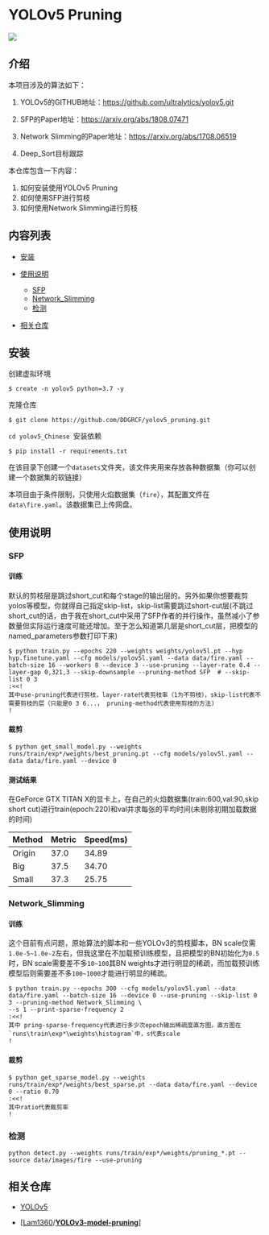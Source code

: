 # YOLOv5 Pruning

 ![](https://img.shields.io/badge/release-1.0.0-red)

## 介绍

本项目涉及的算法如下：

1. YOLOv5的GITHUB地址：https://github.com/ultralytics/yolov5.git

2. SFP的Paper地址：https://arxiv.org/abs/1808.07471

3. Network Slimming的Paper地址：https://arxiv.org/abs/1708.06519

4. Deep_Sort目标跟踪

本仓库包含一下内容：

1. 如何安装使用YOLOv5 Pruning
2. 如何使用SFP进行剪枝
3. 如何使用Network Slimming进行剪枝

## 内容列表

- [安装](#安装)
- [使用说明](#使用说明)
  - [SFP](#SFP)
  - [Network_Slimming](#Network_Slimming)
  - [检测](#检测)

- [相关仓库](#相关仓库)

## 安装

创建虚拟环境

```shell
$ create -n yolov5 python=3.7 -y
```

克隆仓库

```shell
$ git clone https://github.com/DDGRCF/yolov5_pruning.git
```

`cd yolov5_Chinese `安装依赖

```shell
$ pip install -r requirements.txt
```

在该目录下创建一个`datasets`文件夹，该文件夹用来存放各种数据集（你可以创建一个数据集的软链接）

本项目由于条件限制，只使用火焰数据集（`fire`），其配置文件在`data\fire.yaml`。该数据集已上传网盘。

## 使用说明

### SFP

#### 训练

默认的剪枝层是跳过short_cut和每个stage的输出层的。另外如果你想要裁剪yolos等模型，你就得自己指定skip-list，skip-list需要跳过short-cut层(不跳过short_cut的话，由于我在short_cut中采用了SFP作者的并行操作，虽然减小了参数量但实际运行速度可能还增加。至于怎么知道第几层是short_cut层，把模型的named_parameters参数打印下来)

```shell
$ python train.py --epochs 220 --weights weights/yolov5l.pt --hyp hyp.finetune.yaml --cfg models/yolov5l.yaml --data data/fire.yaml --batch-size 16 --workers 8 --device 3 --use-pruning --layer-rate 0.4 --layer-gap 0,321,3 --skip-downsample --pruning-method SFP  # --skip-list 0 3
:<<! 
其中use-pruning代表进行剪枝，layer-rate代表剪枝率（1为不剪枝），skip-list代表不需要剪枝的层（只能是0 3 6...， pruning-method代表使用剪枝的方法)
!
```

#### 裁剪

```shell
$ python get_small_model.py --weights runs/train/exp*/weights/best_pruning.pt --cfg models/yolov5l.yaml --data data/fire.yaml --device 0
```

#### 测试结果

在GeForce GTX TITAN X的显卡上，在自己的火焰数据集(train:600,val:90,skip short cut)进行train(epoch:220)和val并求每张的平均时间(未剔除初期加载数据的时间)

| Method | Metric | Speed(ms) |
| ----   | ----   | ----      | 
| Origin | 37.0   | 34.89     |
| Big    | 37.5   | 34.70     |
| Small  | 37.3   | 25.75     |

### Network_Slimming

#### 训练

这个目前有点问题，原始算法的脚本和一些YOLOv3的剪枝脚本，BN scale仅需`1.0e-5~1.0e-2`左右，但我这里在不加载预训练模型，且把模型的BN初始化为`0.5`时，BN scale需要差不多`10~100`其BN weights才进行明显的稀疏，而加载预训练模型后则需要差不多`100~1000`才能进行明显的稀疏。

```shell
$ python train.py --epochs 300 --cfg models/yolov5l.yaml --data data/fire.yaml --batch-size 16 --device 0 --use-pruning --skip-list 0 3 --pruning-method Network_Slimming \
--s 1 --print-sparse-frequency 2
:<<! 
其中 pring-sparse-frequency代表进行多少次epoch输出稀疏度直方图，直方图在`runs\train\exp*\weights\histogram`中，s代表scale
!
```

#### 裁剪

```shell
$ python get_sparse_model.py --weights runs/train/exp*/weights/best_sparse.pt --data data/fire.yaml --device 0 --ratio 0.70
:<<!
其中ratio代表裁剪率
!
```

### 检测

```shell
python detect.py --weights runs/train/exp*/weights/pruning_*.pt --source data/images/fire --use-pruning
```

## 相关仓库

- [YOLOv5](https://github.com/ultralytics/yolov5.git)

- [[Lam1360](https://github.com/Lam1360)/**[YOLOv3-model-pruning](https://github.com/Lam1360/YOLOv3-model-pruning)**]

